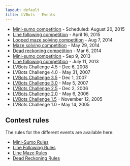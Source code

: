 ```yaml
---
layout: default
title: LVBots - Events
---
```


* [Mini-sumo competition](http://www.meetup.com/LVBots/events/223819543/) - Scheduled: August 20, 2015
* [Line following competition](https://www.pololu.com/blog/493/video-lvbots-april-2015-line-following-competition) - April 16, 2015
* [Looped maze solving competition](http://www.pololu.com/blog/395/video-lvbots-august-2014-looped-maze-solving-competition) - Aug 7, 2014
* [Maze solving competition](http://www.pololu.com/blog/362/video-lvbots-may-2014-maze-solving-competition) - May 29, 2014
* [Dead reckoning competition](http://www.pololu.com/blog/312/lvbots-march-2014-dead-reckoning-competition) - Mar 6, 2014
* [Mini-sumo competition](http://www.pololu.com/blog/224/highlights-from-the-lvbots-september-2013-mini-sumo-competition) - Sep 9, 2013
* [Line following competition](2013-07-11_line_following) - July 11, 2013
* LVBots Challenge 4.5 - Dec 6, 2008
* LVBots Challenge 4.0 - May 31, 2007
* <a href="lvbc3_5">LVBots Challenge 3.5</a> - Dec 1, 2007
* <a href="lvbc3_0">LVBots Challenge 3.0</a> - May 5, 2007
* <a href="lvbc2_5">LVBots Challenge 2.5</a> - Dec 2, 2006
* <a href="lvbc2_0">LVBots Challenge 2.0</a> - May 6, 2006
* <a href="lvbc1_5">LVBots Challenge 1.5</a> - November 12, 2005
* LVBots Challenge 1.0 - May 14, 2005

## Contest rules

The rules for the different events are available here:

* [Mini-Sumo Rules](sumo_rules.html)
* [Line Following Rules](line_following_rules.html)
* [Line Maze Rules](line_maze_rules.html)
* [Dead Reckoning Rules](dead_reckoning_rules.pdf)
